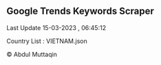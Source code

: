 

## Google Trends Keywords Scraper 
 
Last Update 15-03-2023 , 06:45:12

Country List :
VIETNAM.json



© Abdul Muttaqin 
